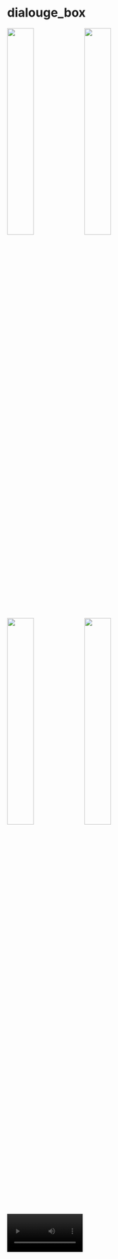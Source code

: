 # dialouge_box
<img src="https://github.com/prachis70/dialouge_boxx/assets/149580593/0b092d1d-4801-4357-8447-6b1eec0b640e" heigth=22% width=35%>

<img src="https://github.com/prachis70/dialouge_boxx/assets/149580593/4fb9ff4d-8561-417e-986a-06e6f1e36fc3" heigth=22% width=35%>

<img src="https://github.com/prachis70/dialouge_boxx/assets/149580593/24b233b8-f943-4ff6-a6f6-b2f32f78efd5" heigth=22% width=35%>

<img src="https://github.com/prachis70/dialouge_boxx/assets/149580593/417cb8bc-91a5-48d9-9ce5-399f72043934" heigth=22% width=35%>

<video src="https://github.com/prachis70/dialouge_boxx/assets/149580593/ef945ba3-f308-4457-b44d-9adb76a21817
" heigth=22% width=35%>


